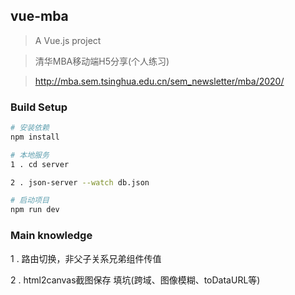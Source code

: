 ## vue-mba

> A Vue.js project

> 清华MBA移动端H5分享(个人练习)  

> http://mba.sem.tsinghua.edu.cn/sem_newsletter/mba/2020/


### Build Setup

``` bash
# 安装依赖
npm install

# 本地服务
1 . cd server 

2 . json-server --watch db.json

# 启动项目
npm run dev
```

### Main knowledge
1 . 路由切换，非父子关系兄弟组件传值

2 . html2canvas截图保存 填坑(跨域、图像模糊、toDataURL等)